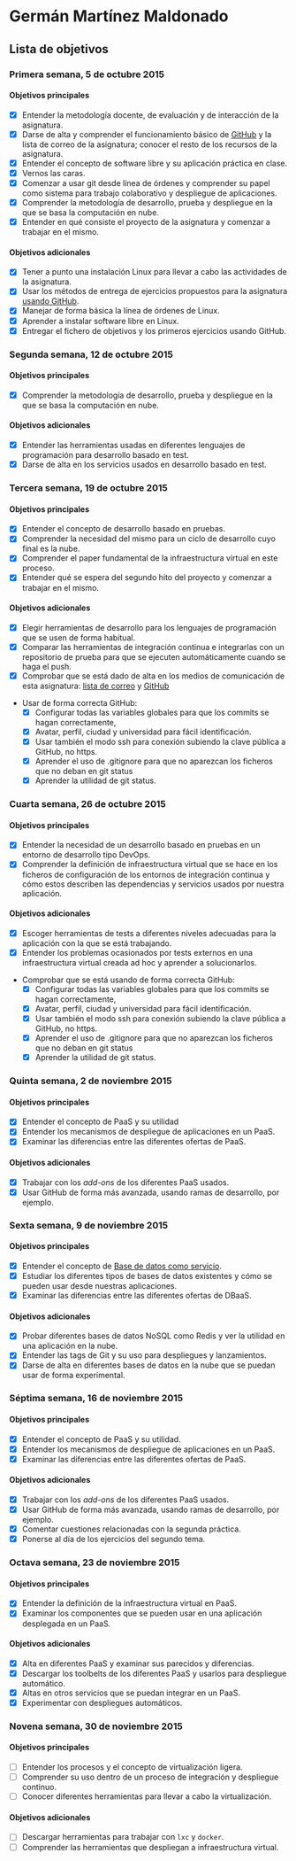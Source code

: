 # Germán Martínez Maldonado
## Lista de objetivos
### Primera semana, 5 de octubre 2015
#### Objetivos principales
- [X] Entender la metodología docente, de evaluación y de interacción de la asignatura.
- [X] Darse de alta y comprender el funcionamiento básico de [GitHub](https://github.com/) y la lista de correo de la asignatura; conocer el resto de los recursos de la asignatura.
- [X] Entender el concepto de software libre y su aplicación práctica en clase.
- [X] Vernos las caras.
- [X] Comenzar a usar git desde línea de órdenes y comprender su papel como sistema para trabajo colaborativo y despliegue de aplicaciones.
- [X] Comprender la metodología de desarrollo, prueba y despliegue en la que se basa la computación en nube.
- [X] Entender en qué consiste el proyecto de la asignatura y comenzar a trabajar en el mismo.

#### Objetivos adicionales
- [X] Tener a punto una instalación Linux para llevar a cabo las actividades de la asignatura.
- [X] Usar los métodos de entrega de ejercicios propuestos para la asignatura [usando GitHub](https://github.com/JJ/clases-CC-2015-16/blob/master/ejercicios/README.md).
- [X] Manejar de forma básica la línea de órdenes de Linux.
- [X] Aprender a instalar software libre en Linux.
- [X] Entregar el fichero de objetivos y los primeros ejercicios usando GitHub.

### Segunda semana, 12 de octubre 2015
#### Objetivos principales
- [X] Comprender la metodología de desarrollo, prueba y despliegue en la que se basa la computación en nube.

#### Objetivos adicionales
- [X] Entender las herramientas usadas en diferentes lenguajes de programación para desarrollo basado en test.
- [X] Darse de alta en los servicios usados en desarrollo basado en test.

### Tercera semana, 19 de octubre 2015
#### Objetivos principales
- [X] Entender el concepto de desarrollo basado en pruebas.
- [X] Comprender la necesidad del mismo para un ciclo de desarrollo cuyo final es la nube.
- [X] Comprender el paper fundamental de la infraestructura virtual en este proceso.
- [X] Entender qué se espera del segundo hito del proyecto y comenzar a trabajar en el mismo.

#### Objetivos adicionales
- [X] Elegir herramientas de desarrollo para los lenguajes de programación que se usen de forma habitual.
- [X] Comparar las herramientas de integración continua e integrarlas con un repositorio de prueba para que se ejecuten automáticamente cuando se haga el push.
- [X] Comprobar que se está dado de alta en los medios de comunicación de esta asignatura: [lista de correo](https://groups.google.com/d/forum/cc-ugr-2015) y [GitHub](http://github.com/)
- Usar de forma correcta GitHub:
  - [X] Configurar todas las variables globales para que los commits se hagan correctamente,
  - [X] Avatar, perfil, ciudad y universidad para fácil identificación.
  - [X] Usar también el modo ssh para conexión subiendo la clave pública a GitHub, no https.
  - [X] Aprender el uso de .gitignore para que no aparezcan los ficheros que no deban en git status
  - [X] Aprender la utilidad de git status.

### Cuarta semana, 26 de octubre 2015
#### Objetivos principales
- [X] Entender la necesidad de un desarrollo basado en pruebas en un entorno de desarrollo tipo DevOps.
- [X] Comprender la definición de infraestructura virtual que se hace en los ficheros de configuración de los entornos de integración continua y cómo estos describen las dependencias y servicios usados por nuestra aplicación.

#### Objetivos adicionales
- [X] Escoger herramientas de tests a diferentes niveles adecuadas para la aplicación con la que se está trabajando.
- [X] Entender los problemas ocasionados por tests externos en una infraestructura virtual creada ad hoc y aprender a solucionarlos.
- Comprobar que se está usando de forma correcta GitHub:
  - [X] Configurar todas las variables globales para que los commits se hagan correctamente,
  - [X] Avatar, perfil, ciudad y universidad para fácil identificación.
  - [X] Usar también el modo ssh para conexión subiendo la clave pública a GitHub, no https.
  - [X] Aprender el uso de .gitignore para que no aparezcan los ficheros que no deban en git status
  - [X] Aprender la utilidad de git status.

### Quinta semana, 2 de noviembre 2015
#### Objetivos principales
- [X] Entender el concepto de PaaS y su utilidad
- [X] Entender los mecanismos de despliegue de aplicaciones en un PaaS.
- [X] Examinar las diferencias entre las diferentes ofertas de PaaS.

#### Objetivos adicionales
- [X] Trabajar con los _add-ons_ de los diferentes PaaS usados.
- [X] Usar GitHub de forma más avanzada, usando ramas de desarrollo, por ejemplo.

### Sexta semana, 9 de noviembre 2015
#### Objetivos principales
- [X] Entender el concepto de [Base de datos como servicio](http://jj.github.io/dbaas/).
- [X] Estudiar los diferentes tipos de bases de datos existentes y cómo se pueden usar desde nuestras aplicaciones.
- [X] Examinar las diferencias entre las diferentes ofertas de DBaaS.

#### Objetivos adicionales
- [X] Probar diferentes bases de datos NoSQL como Redis y ver la utilidad en una aplicación en la nube.
- [X] Entender las tags de Git y su uso para despliegues y lanzamientos.
- [X] Darse de alta en diferentes bases de datos en la nube que se puedan usar de forma experimental.

### Séptima semana, 16 de noviembre 2015
#### Objetivos principales
- [X] Entender el concepto de PaaS y su utilidad.
- [X] Entender los mecanismos de despliegue de aplicaciones en un PaaS.
- [X] Examinar las diferencias entre las diferentes ofertas de PaaS.

#### Objetivos adicionales
- [X] Trabajar con los _add-ons_ de los diferentes PaaS usados.
- [X] Usar GitHub de forma más avanzada, usando ramas de desarrollo, por ejemplo.
- [X] Comentar cuestiones relacionadas con la segunda práctica.
- [X] Ponerse al día de los ejercicios del segundo tema.

### Octava semana, 23 de noviembre 2015
#### Objetivos principales
- [X] Entender la definición de la infraestructura virtual en PaaS.
- [X] Examinar los componentes que se pueden usar en una aplicación desplegada en un PaaS.

#### Objetivos adicionales
- [X] Alta en diferentes PaaS y examinar sus parecidos y diferencias.
- [X] Descargar los toolbelts de los diferentes PaaS y usarlos para despliegue automático.
- [X] Altas en otros servicios que se puedan integrar en un PaaS.
- [X] Experimentar con despliegues automáticos.

### Novena semana, 30 de noviembre 2015
#### Objetivos principales
- [ ] Entender los procesos y el concepto de virtualización ligera.
- [ ] Comprender su uso dentro de un proceso de integración y despliegue continuo.
- [ ] Conocer diferentes herramientas para llevar a cabo la virtualización.

#### Objetivos adicionales
- [ ] Descargar herramientas para trabajar con `lxc` y `docker`.
- [ ] Comprender las herramientas que despliegan a infraestructura virtual.
